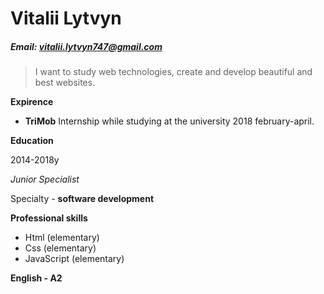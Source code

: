 # Vitalii Lytvyn
##### Email: vitalii.lytvyn747@gmail.com

>I want to study web 
technologies, create and develop beautiful and best websites.

**Expirence**
  + __TriMob__
Internship while studying at the university
2018 february-april.

**Education**

2014-2018y

*Junior Specialist*

Specialty - **software development**

**Professional skills**
  - Html (elementary)
  - Css (elementary)
  - JavaScript (elementary)

**English - A2**             